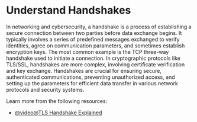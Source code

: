 # Understand Handshakes

In networking and cybersecurity, a handshake is a process of establishing a secure connection between two parties before data exchange begins. It typically involves a series of predefined messages exchanged to verify identities, agree on communication parameters, and sometimes establish encryption keys. The most common example is the TCP three-way handshake used to initiate a connection. In cryptographic protocols like TLS/SSL, handshakes are more complex, involving certificate verification and key exchange. Handshakes are crucial for ensuring secure, authenticated communications, preventing unauthorized access, and setting up the parameters for efficient data transfer in various network protocols and security systems.

Learn more from the following resources:

- [@video@TLS Handshake Explained](https://www.youtube.com/watch?v=86cQJ0MMses)